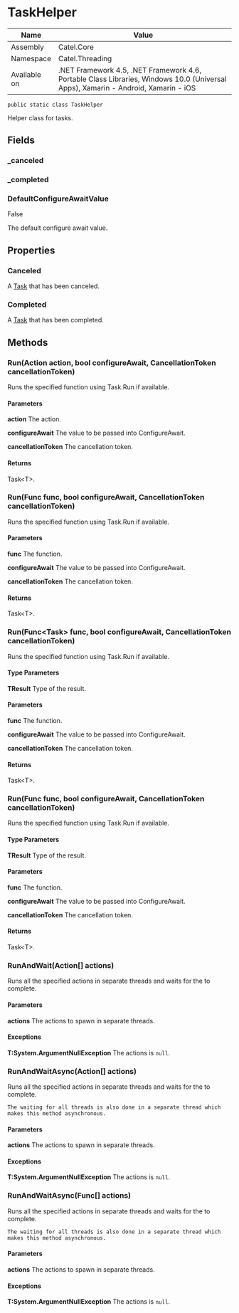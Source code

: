 

# TaskHelper

Name|Value
---|---
Assembly|Catel.Core
Namespace|Catel.Threading
Available on|.NET Framework 4.5, .NET Framework 4.6, Portable Class Libraries, Windows 10.0 (Universal Apps), Xamarin - Android, Xamarin - iOS

```
public static class TaskHelper
```

Helper class for tasks.



## Fields

### _canceled

### _completed

### DefaultConfigureAwaitValue
False

The default configure await value.



## Properties

### Canceled

A [Task](#) that has been canceled.



### Completed

A [Task](#) that has been completed.



## Methods

### Run(Action action, bool configureAwait, CancellationToken cancellationToken)

Runs the specified function using Task.Run if available.

#### Parameters

**action**
The action.

**configureAwait**
The value to be passed into ConfigureAwait.

**cancellationToken**
The cancellation token.

#### Returns

Task&lt;T&gt;.



### Run(Func<Task> func, bool configureAwait, CancellationToken cancellationToken)

Runs the specified function using Task.Run if available.

#### Parameters

**func**
The function.

**configureAwait**
The value to be passed into ConfigureAwait.

**cancellationToken**
The cancellation token.

#### Returns

Task&lt;T&gt;.



### Run<TResult>(Func<Task<TResult>> func, bool configureAwait, CancellationToken cancellationToken)

Runs the specified function using Task.Run if available.

#### Type Parameters

**TResult**
Type of the result.

#### Parameters

**func**
The function.

**configureAwait**
The value to be passed into ConfigureAwait.

**cancellationToken**
The cancellation token.

#### Returns

Task&lt;T&gt;.



### Run<TResult>(Func<TResult> func, bool configureAwait, CancellationToken cancellationToken)

Runs the specified function using Task.Run if available.

#### Type Parameters

**TResult**
Type of the result.

#### Parameters

**func**
The function.

**configureAwait**
The value to be passed into ConfigureAwait.

**cancellationToken**
The cancellation token.

#### Returns

Task&lt;T&gt;.



### RunAndWait(Action[] actions)

Runs all the specified actions in separate threads and waits for the to complete.

#### Parameters

**actions**
The actions to spawn in separate threads.

#### Exceptions

**T:System.ArgumentNullException**
The actions is ```null```.



### RunAndWaitAsync(Action[] actions)

Runs all the specified actions in separate threads and waits for the to complete.
    


    The waiting for all threads is also done in a separate thread which makes this method asynchronous.

#### Parameters

**actions**
The actions to spawn in separate threads.

#### Exceptions

**T:System.ArgumentNullException**
The actions is ```null```.



### RunAndWaitAsync(Func<Task>[] actions)

Runs all the specified actions in separate threads and waits for the to complete.
    


    The waiting for all threads is also done in a separate thread which makes this method asynchronous.

#### Parameters

**actions**
The actions to spawn in separate threads.

#### Exceptions

**T:System.ArgumentNullException**
The actions is ```null```.



